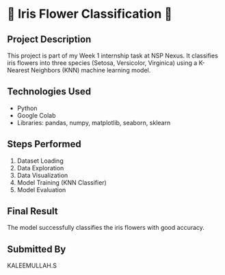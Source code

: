 # 🌸 Iris Flower Classification 🌸

## Project Description
This project is part of my Week 1 internship task at NSP Nexus. It classifies iris flowers into three species (Setosa, Versicolor, Virginica) using a K-Nearest Neighbors (KNN) machine learning model.

## Technologies Used
- Python
- Google Colab
- Libraries: pandas, numpy, matplotlib, seaborn, sklearn

## Steps Performed
1. Dataset Loading
2. Data Exploration
3. Data Visualization
4. Model Training (KNN Classifier)
5. Model Evaluation

## Final Result
The model successfully classifies the iris flowers with good accuracy.

## Submitted By
KALEEMULLAH.S
